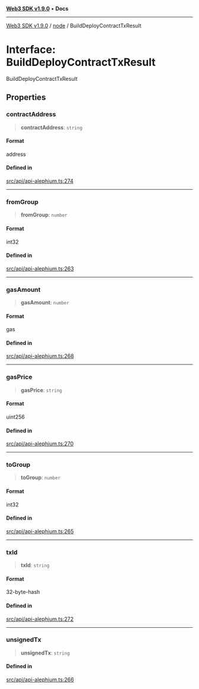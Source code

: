 [**Web3 SDK v1.9.0**](../../../README.md) • **Docs**

***

[Web3 SDK v1.9.0](../../../globals.md) / [node](../README.md) / BuildDeployContractTxResult

# Interface: BuildDeployContractTxResult

BuildDeployContractTxResult

## Properties

### contractAddress

> **contractAddress**: `string`

#### Format

address

#### Defined in

[src/api/api-alephium.ts:274](https://github.com/Mystic-Nayy/alephium-web3/blob/c1afd789a197ce5fe21f08c2965942090157c33d/packages/web3/src/api/api-alephium.ts#L274)

***

### fromGroup

> **fromGroup**: `number`

#### Format

int32

#### Defined in

[src/api/api-alephium.ts:263](https://github.com/Mystic-Nayy/alephium-web3/blob/c1afd789a197ce5fe21f08c2965942090157c33d/packages/web3/src/api/api-alephium.ts#L263)

***

### gasAmount

> **gasAmount**: `number`

#### Format

gas

#### Defined in

[src/api/api-alephium.ts:268](https://github.com/Mystic-Nayy/alephium-web3/blob/c1afd789a197ce5fe21f08c2965942090157c33d/packages/web3/src/api/api-alephium.ts#L268)

***

### gasPrice

> **gasPrice**: `string`

#### Format

uint256

#### Defined in

[src/api/api-alephium.ts:270](https://github.com/Mystic-Nayy/alephium-web3/blob/c1afd789a197ce5fe21f08c2965942090157c33d/packages/web3/src/api/api-alephium.ts#L270)

***

### toGroup

> **toGroup**: `number`

#### Format

int32

#### Defined in

[src/api/api-alephium.ts:265](https://github.com/Mystic-Nayy/alephium-web3/blob/c1afd789a197ce5fe21f08c2965942090157c33d/packages/web3/src/api/api-alephium.ts#L265)

***

### txId

> **txId**: `string`

#### Format

32-byte-hash

#### Defined in

[src/api/api-alephium.ts:272](https://github.com/Mystic-Nayy/alephium-web3/blob/c1afd789a197ce5fe21f08c2965942090157c33d/packages/web3/src/api/api-alephium.ts#L272)

***

### unsignedTx

> **unsignedTx**: `string`

#### Defined in

[src/api/api-alephium.ts:266](https://github.com/Mystic-Nayy/alephium-web3/blob/c1afd789a197ce5fe21f08c2965942090157c33d/packages/web3/src/api/api-alephium.ts#L266)
